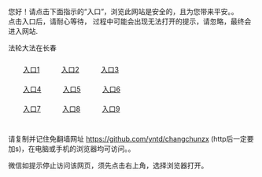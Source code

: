 您好！请点击下面指示的“入口”，浏览此网站是安全的，且为您带来平安。。 <br/>
点击入口后，请耐心等待， 过程中可能会出现无法打开的提示，请忽略，最终会进入网站. </br>

法轮大法在长春<br/>
<div style="padding:10px"><a style="margin:20px" target="_blank" href="https://d106o7lgmmmwjx.cloudfront.net/2Qpsp?uuqyeknl" id="ccLink1" rel="nofollow">入口1</a> <a target="_blank" style="margin:20px" href="https://d5hz8p4v4cm67.cloudfront.net/2Qpsp?ozhka" id="ccLink2" rel="nofollow">入口2</a> <a style="margin:20px" target="_blank" href="https://dkemetvmoz0km.cloudfront.net/2Qpsp?kszwza" id="ccLink3" rel="nofollow">入口3</a></div>

<div style="padding:10px" ><a style="margin:20px" target="_blank" href="https://d106o7lgmmmwjx.cloudfront.net/2Qpsp?uuqyeknl" id="ccLink4" rel="nofollow">入口4</a> <a style="margin:20px" href="https://d5hz8p4v4cm67.cloudfront.net/2Qpsp?ozhka" target="_blank" id="ccLink5" rel="nofollow">入口5</a> <a style="margin:20px" href="https://dkemetvmoz0km.cloudfront.net/2Qpsp?kszwza" target="_blank" id="ccLink6" rel="nofollow">入口6</a></div>

<div style="padding:10px"><a style="margin:20px" target="_blank" href="https://d106o7lgmmmwjx.cloudfront.net/2Qpsp?uuqyeknl" id="ccLink7" rel="nofollow">入口7</a> <a style="margin:20px" href="https://d5hz8p4v4cm67.cloudfront.net/2Qpsp?ozhka" target="_blank" id="ccLink8" rel="nofollow">入口8</a> <a style="margin:20px" target="_blank" href="https://dkemetvmoz0km.cloudfront.net/2Qpsp?kszwza" id="ccLink9" rel="nofollow">入口9</a></div>

<br/>



请复制并记住免翻墙网址 https://github.com/yntd/changchunzx (http后一定要加s)，在电脑或手机的浏览器均可访问。。<br/>

微信如提示停止访问该网页，须先点击右上角，选择浏览器打开。
